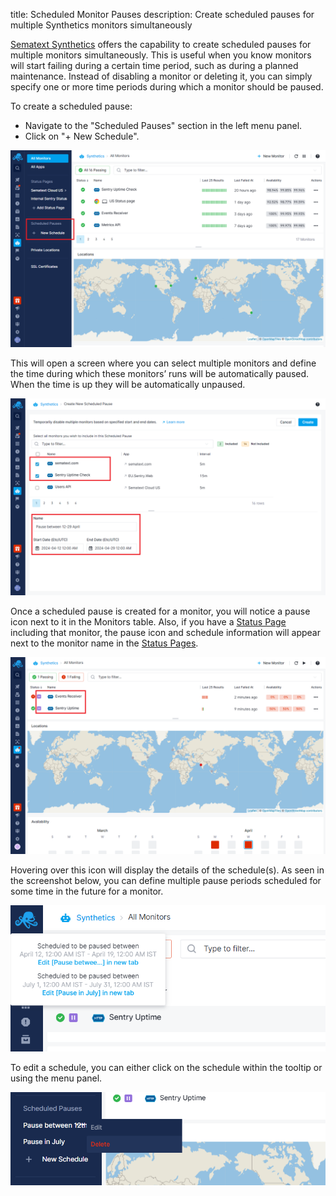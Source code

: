 title: Scheduled Monitor Pauses
description: Create scheduled pauses for multiple Synthetics monitors simultaneously

[Sematext Synthetics](https://sematext.com/docs/synthetics/) offers the capability to create scheduled pauses for multiple monitors simultaneously. This is useful when you know monitors will start failing during a certain time period, such as during a planned maintenance.  Instead of disabling a monitor or deleting it, you can simply specify one or more time periods during which a monitor should be paused.

To create a scheduled pause:

- Navigate to the "Scheduled Pauses" section in the left menu panel.
- Click on "+ New Schedule".

![Schedule Pause Menu](../images/synthetics/schedule-pause-menu.png)

This will open a screen where you can select multiple monitors and define the time during which these monitors’ runs will be automatically paused.  When the time is up they will be automatically unpaused.

![Schedule Pause Create](../images/synthetics/schedule-pause-create.png)

Once a scheduled pause is created for a monitor, you will notice a pause icon next to it in the Monitors table. Also, if you have a [Status Page](https://sematext.com/docs/synthetics/status-pages/) including that monitor, the pause icon and schedule information will appear next to the monitor name in the [Status Pages](https://sematext.com/docs/synthetics/status-pages/).

![Schedule Pause Monitors](../images/synthetics/schedule-pause-monitors.png)

Hovering over this icon will display the details of the schedule(s).  As seen in the screenshot below, you can define multiple pause periods scheduled for some time in the future for a monitor.

![Schedule Pause Tooltip](../images/synthetics/schedule-pause-tooltip.png)

To edit a schedule, you can either click on the schedule within the tooltip or using the menu panel.

![Schedule Pause Edit](../images/synthetics/schedule-pause-edit.png)




